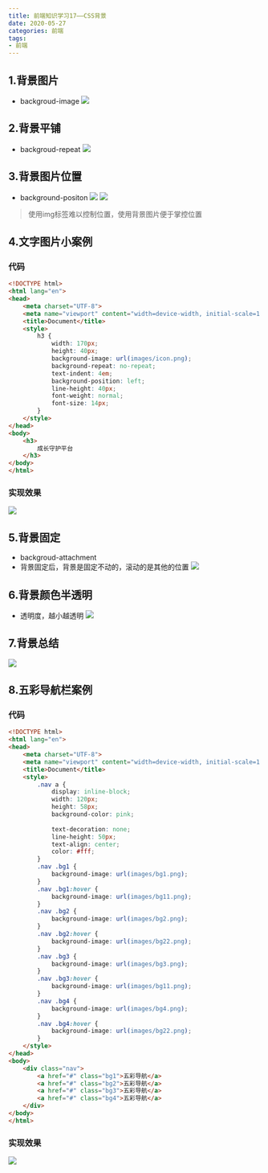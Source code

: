 ```yaml
---
title: 前端知识学习17——CSS背景
date: 2020-05-27
categories: 前端
tags: 
- 前端
---
```

## 1.背景图片
* backgroud-image
![](https://jiapeiyang.oss-cn-beijing.aliyuncs.com/img/20200527214955.png)

## 2.背景平铺
* backgroud-repeat
![](https://jiapeiyang.oss-cn-beijing.aliyuncs.com/img/20200527215028.png)
## 3.背景图片位置
* background-positon
![](https://jiapeiyang.oss-cn-beijing.aliyuncs.com/img/20200527215047.png)
![](https://jiapeiyang.oss-cn-beijing.aliyuncs.com/img/20200527215130.png)
> 使用img标签难以控制位置，使用背景图片便于掌控位置

## 4.文字图片小案例
### 代码
```html
<!DOCTYPE html>
<html lang="en">
<head>
    <meta charset="UTF-8">
    <meta name="viewport" content="width=device-width, initial-scale=1.0">
    <title>Document</title>
    <style>
        h3 {
            width: 170px;
            height: 40px;
            background-image: url(images/icon.png);
            background-repeat: no-repeat;
            text-indent: 4em;
            background-position: left;
            line-height: 40px;
            font-weight: normal;
            font-size: 14px;
        }
    </style>
</head>
<body>
    <h3>
        成长守护平台  
    </h3>
</body>
</html>
```
### 实现效果
![](https://jiapeiyang.oss-cn-beijing.aliyuncs.com/img/20200527215335.png)
## 5.背景固定
* backgroud-attachment
* 背景固定后，背景是固定不动的，滚动的是其他的位置
![](https://jiapeiyang.oss-cn-beijing.aliyuncs.com/img/20200527215423.png)

## 6.背景颜色半透明
* 透明度，越小越透明
![](https://jiapeiyang.oss-cn-beijing.aliyuncs.com/img/20200527215516.png)

## 7.背景总结
![](https://jiapeiyang.oss-cn-beijing.aliyuncs.com/img/20200527215540.png)

## 8.五彩导航栏案例
### 代码
```html
<!DOCTYPE html>
<html lang="en">
<head>
    <meta charset="UTF-8">
    <meta name="viewport" content="width=device-width, initial-scale=1.0">
    <title>Document</title>
    <style>
        .nav a {
            display: inline-block;
            width: 120px;
            height: 58px;
            background-color: pink;
            
            text-decoration: none;
            line-height: 50px;
            text-align: center;
            color: #fff;
        }
        .nav .bg1 {
            background-image: url(images/bg1.png);
        }
        .nav .bg1:hover {
            background-image: url(images/bg11.png);
        }
        .nav .bg2 {
            background-image: url(images/bg2.png);
        }
        .nav .bg2:hover {
            background-image: url(images/bg22.png);
        }
        .nav .bg3 {
            background-image: url(images/bg3.png);
        }
        .nav .bg3:hover {
            background-image: url(images/bg11.png);
        }
        .nav .bg4 {
            background-image: url(images/bg4.png);
        }
        .nav .bg4:hover {
            background-image: url(images/bg22.png);
        }
    </style>
</head>
<body>
    <div class="nav">
        <a href="#" class="bg1">五彩导航</a>
        <a href="#" class="bg2">五彩导航</a>
        <a href="#" class="bg3">五彩导航</a>
        <a href="#" class="bg4">五彩导航</a>
    </div>
</body>
</html>
```
### 实现效果
![](https://jiapeiyang.oss-cn-beijing.aliyuncs.com/img/20200527215657.png)
